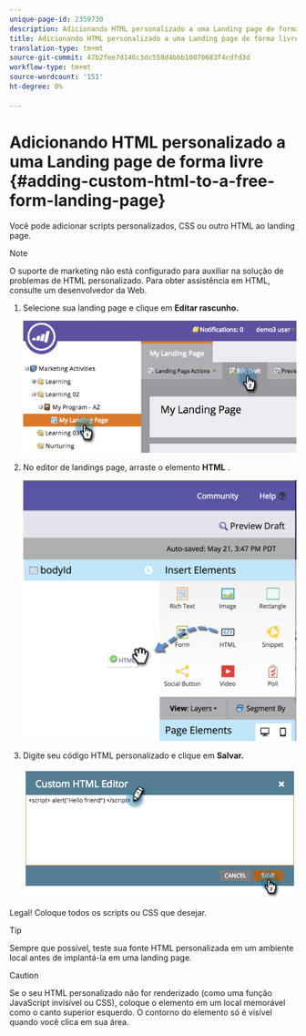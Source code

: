 ```yaml
---
unique-page-id: 2359730
description: Adicionando HTML personalizado a uma Landing page de forma livre - Documentos do Marketing - Documentação do produto
title: Adicionando HTML personalizado a uma Landing page de forma livre
translation-type: tm+mt
source-git-commit: 47b2fee7d146c3dc558d4bbb10070683f4cdfd3d
workflow-type: tm+mt
source-wordcount: '151'
ht-degree: 0%

---
```



# Adicionando HTML personalizado a uma Landing page de forma livre {#adding-custom-html-to-a-free-form-landing-page}

Você pode adicionar scripts personalizados, CSS ou outro HTML ao landing page.

>[!NOTE]
>
>O suporte de marketing não está configurado para auxiliar na solução de problemas de HTML personalizado. Para obter assistência em HTML, consulte um desenvolvedor da Web.

1. Selecione sua landing page e clique em **Editar rascunho.**

   ![](assets/image2014-9-17-12-3a2-3a15.png)

1. No editor de landings page, arraste o elemento **HTML** .

   ![](assets/image2015-5-21-15-3a52-3a42.png)

1. Digite seu código HTML personalizado e clique em **Salvar.**

   ![](assets/image2014-9-17-12-3a3-3a39.png)

Legal! Coloque todos os scripts ou CSS que desejar.

>[!TIP]
>
>Sempre que possível, teste sua fonte HTML personalizada em um ambiente local antes de implantá-la em uma landing page.

>[!CAUTION]
>
>Se o seu HTML personalizado não for renderizado (como uma função JavaScript invisível ou CSS), coloque o elemento em um local memorável como o canto superior esquerdo. O contorno do elemento só é visível quando você clica em sua área.

